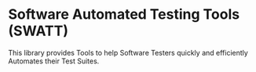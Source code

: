 # Software Automated Testing Tools (SWATT)

This library provides Tools to help Software Testers quickly and efficiently Automates their Test Suites.
